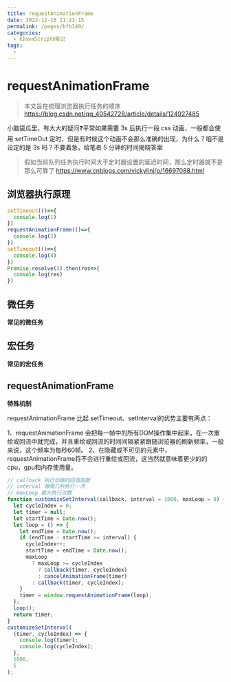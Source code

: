 ```yaml
---
title: requestAnimationFrame
date: 2022-12-16 21:21:15
permalink: /pages/bfb349/
categories:
  - 《JavaScript》笔记
tags:
  - 
---
```


# requestAnimationFrame

> 本文旨在梳理浏览器执行任务的顺序 https://blog.csdn.net/qq_40542728/article/details/124927485

小脑袋瓜里，有大大的疑问❓平常如果需要 3s 后执行一段 css 动画，一般都会使用 setTimeOut 定时，但是有时候这个动画不会那么准确的出现，为什么？咱不是设定的是 3s 吗？不要着急，给笔者 5 分钟的时间揭晓答案

> 假如当前队列任务执行时间大于定时器设置的延迟时间，那么定时器就不是那么可靠了 https://www.cnblogs.com/vickylinj/p/16697088.html

## 浏览器执行原理

```js
setTimeout(()=>{
  console.log(1)
})
requestAnimationFrame(()=>{
  console.log(2)
})
setTimeout(()=>{
  console.log(4)
})
Promise.resolve(3).then(res=>{
  console.log(res)
})
```

## 微任务

**常见的微任务**

## 宏任务

**常见的宏任务**

## requestAnimationFrame

**特殊机制**

requestAnimationFrame 比起 setTimeout、setInterval的优势主要有两点：

1、requestAnimationFrame 会把每一帧中的所有DOM操作集中起来，在一次重绘或回流中就完成，并且重绘或回流的时间间隔紧紧跟随浏览器的刷新频率，一般来说，这个频率为每秒60帧。
2、在隐藏或不可见的元素中，requestAnimationFrame将不会进行重绘或回流，这当然就意味着更少的的cpu，gpu和内存使用量。

```js
// callback 执行动画的回调函数
// interval 每隔几秒执行一次
// maxLoop 最大执行次数
function customizeSetInterval(callback, interval = 1000, maxLoop = 0) {
  let cycleIndex = 0;
  let timer = null;
  let startTime = Date.now();
  let loop = () => {
    let endTime = Date.now();
    if (endTime - startTime >= interval) {
      cycleIndex++;
      startTime = endTime = Date.now();
      maxLoop
        ? maxLoop >= cycleIndex
          ? callback(timer, cycleIndex)
          : cancelAnimationFrame(timer)
        : callback(timer, cycleIndex);
    }
    timer = window.requestAnimationFrame(loop);
  };
  loop();
  return timer;
}
customizeSetInterval(
  (timer, cycleIndex) => {
    console.log(timer);
    console.log(cycleIndex);
  },
  1000,
  5
);
```